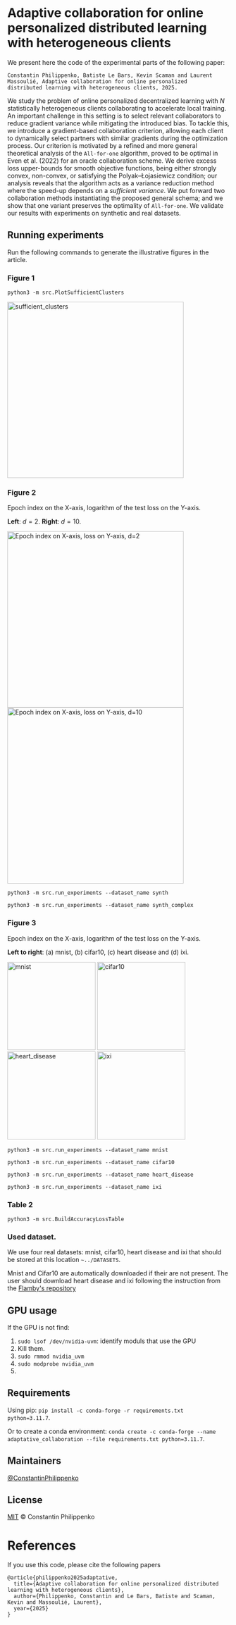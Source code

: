 # Adaptive collaboration for online personalized distributed learning with heterogeneous clients
We present here the code of the experimental parts of the following paper:
```
Constantin Philippenko, Batiste Le Bars, Kevin Scaman and Laurent Massoulié, Adaptive collaboration for online personalized
distributed learning with heterogeneous clients, 2025.
```

We study the problem of online personalized decentralized learning with $N$ statistically heterogeneous clients 
collaborating to accelerate local training. An important challenge in this setting is to select relevant 
collaborators to reduce gradient variance while mitigating the introduced bias. To tackle this, we introduce a 
gradient-based collaboration criterion, allowing each client to dynamically select partners with similar gradients 
during the optimization process. Our criterion is motivated by a refined and more general theoretical analysis of 
the $\texttt{All-for-one}$ algorithm, proved to be optimal in Even et al. (2022) for an oracle collaboration scheme. 
We derive excess loss upper-bounds for smooth objective functions, being either strongly convex, non-convex, or 
satisfying the Polyak–Łojasiewicz condition; our analysis reveals that the algorithm acts as a variance reduction 
method where the speed-up depends on a *sufficient variance*. 
We put forward two collaboration methods instantiating the proposed general schema; and we show that one variant 
preserves the optimality of $\texttt{All-for-one}$.  We validate our results with experiments on synthetic and real 
datasets.

## Running experiments

Run the following commands to generate the illustrative figures in the article.

### Figure 1

```python3 -m src.PlotSufficientClusters```

<p float="left">
  <img src="pictures_for_README/synth_complex/sufficient_clusters.png" alt="sufficient_clusters" width="400"/>
</p>

### Figure 2

Epoch index on the X-axis,  logarithm of the test loss on the Y-axis.

**Left**: $d=2$. **Right**: $d=10$.

<p float="left">
  <img src="pictures_for_README/synth/log(Test loss)_b1_LRNone_m0.png" alt="Epoch index on X-axis, loss 
on Y-axis, d=2" width="400"/>
  <img src="pictures_for_README/synth_complex/log(Test loss)_b1_LRNone_m0.png" alt="Epoch index on X-axis, loss 
on Y-axis, d=10" width="400"/>
</p>


```python3 -m src.run_experiments --dataset_name synth```

```python3 -m src.run_experiments --dataset_name synth_complex```

### Figure 3

Epoch index on the X-axis,  logarithm of the test loss on the Y-axis.

**Left to right**: (a) mnist, (b) cifar10, (c) heart disease and (d) ixi.

<p float="left">
  <img src="pictures_for_README/mnist/log(Test loss)_b64_LR0.1_m0.0.png" alt="mnist" width="200"/>
  <img src="pictures_for_README/cifar10/log(Test loss)_b64_LR0.1_m0.9.png" alt="cifar10" width="200"/>
  <img src="pictures_for_README/heart_disease/log(Test loss)_b1_LR0.05_m0.png" alt="heart_disease" width="200"/>
  <img src="pictures_for_README/ixi/log(Test loss)_b8_LR0.01_m0.9.png" alt="ixi" width="200"/>
</p>


```python3 -m src.run_experiments --dataset_name mnist```

```python3 -m src.run_experiments --dataset_name cifar10```

```python3 -m src.run_experiments --dataset_name heart_disease```

```python3 -m src.run_experiments --dataset_name ixi```

### Table 2

```python3 -m src.BuildAccuracyLossTable```

### Used dataset.

We use four real datasets: mnist, cifar10, heart disease and ixi that should be stored at this location ```~../DATASETS```.

Mnist and Cifar10 are automatically downloaded if their are not present. The user should download heart disease and ixi
following the instruction from the [Flamby's repository](https://github.com/owkin/FLamby)


## GPU usage

If the GPU is not find:
1. ```sudo lsof /dev/nvidia-uvm```: identify moduls that use the GPU
2. Kill them.
3. ```sudo rmmod nvidia_uvm```
4. ```sudo modprobe nvidia_uvm```
5. 
## Requirements

Using pip:
```pip install -c conda-forge -r requirements.txt python=3.11.7```. 

Or to create a conda environment: ```conda create -c conda-forge --name adaptative_collaboration --file requirements.txt python=3.11.7```.

## Maintainers

[@ConstantinPhilippenko](https://github.com/philipco)

## License

[MIT](LICENSE) © Constantin Philippenko

# References
If you use this code, please cite the following papers

```
@article{philippenko2025adaptative,
  title={Adaptive collaboration for online personalized distributed learning with heterogeneous clients},
  author={Philippenko, Constantin and Le Bars, Batiste and Scaman, Kevin and Massoulié, Laurent},
  year={2025}
}
```
